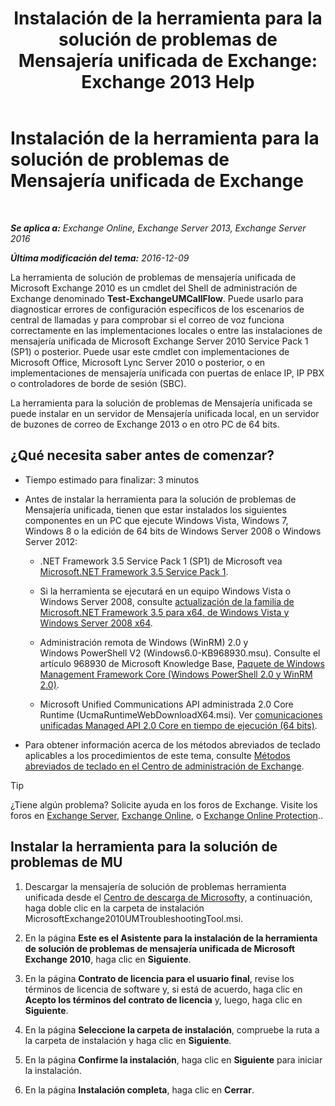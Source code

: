﻿---
title: 'Instalación de la herramienta para la solución de problemas de Mensajería unificada de Exchange: Exchange 2013 Help'
TOCTitle: Instalación de la herramienta para la solución de problemas de Mensajería unificada de Exchange
ms:assetid: 84223af0-a717-49ee-add6-86313bb30d17
ms:mtpsurl: https://technet.microsoft.com/es-es/library/Ff844714(v=EXCHG.150)
ms:contentKeyID: 56271502
ms.date: 05/22/2018
mtps_version: v=EXCHG.150
ms.translationtype: MT
---

# Instalación de la herramienta para la solución de problemas de Mensajería unificada de Exchange

 

_**Se aplica a:** Exchange Online, Exchange Server 2013, Exchange Server 2016_

_**Última modificación del tema:** 2016-12-09_

La herramienta de solución de problemas de mensajería unificada de Microsoft Exchange 2010 es un cmdlet del Shell de administración de Exchange denominado **Test-ExchangeUMCallFlow**. Puede usarlo para diagnosticar errores de configuración específicos de los escenarios de central de llamadas y para comprobar si el correo de voz funciona correctamente en las implementaciones locales o entre las instalaciones de mensajería unificada de Microsoft Exchange Server 2010 Service Pack 1 (SP1) o posterior. Puede usar este cmdlet con implementaciones de Microsoft Office, Microsoft Lync Server 2010 o posterior, o en implementaciones de mensajería unificada con puertas de enlace IP, IP PBX o controladores de borde de sesión (SBC).

La herramienta para la solución de problemas de Mensajería unificada se puede instalar en un servidor de Mensajería unificada local, en un servidor de buzones de correo de Exchange 2013 o en otro PC de 64 bits.

## ¿Qué necesita saber antes de comenzar?

  - Tiempo estimado para finalizar: 3 minutos

  - Antes de instalar la herramienta para la solución de problemas de Mensajería unificada, tienen que estar instalados los siguientes componentes en un PC que ejecute Windows Vista, Windows 7, Windows 8 o la edición de 64 bits de Windows Server 2008 o Windows Server 2012:
    
      - .NET Framework 3.5 Service Pack 1 (SP1) de Microsoft vea [Microsoft.NET Framework 3.5 Service Pack 1](https://go.microsoft.com/fwlink/p/?linkid=152380).
    
      - Si la herramienta se ejecutará en un equipo Windows Vista o Windows Server 2008, consulte [actualización de la familia de Microsoft.NET Framework 3.5 para x64, de Windows Vista y Windows Server 2008 x64](https://go.microsoft.com/fwlink/p/?linkid=178998).
    
      - Administración remota de Windows (WinRM) 2.0 y Windows PowerShell V2 (Windows6.0-KB968930.msu). Consulte el artículo 968930 de Microsoft Knowledge Base, [Paquete de Windows Management Framework Core (Windows PowerShell 2.0 y WinRM 2.0)](http://go.microsoft.com/fwlink/?linkid=3052%26kbid=968930).
    
      - Microsoft Unified Communications API administrada 2.0 Core Runtime (UcmaRuntimeWebDownloadX64.msi). Ver [comunicaciones unificadas Managed API 2.0 Core en tiempo de ejecución (64 bits)](https://go.microsoft.com/fwlink/p/?linkid=198175).

  - Para obtener información acerca de los métodos abreviados de teclado aplicables a los procedimientos de este tema, consulte [Métodos abreviados de teclado en el Centro de administración de Exchange](keyboard-shortcuts-in-the-exchange-admin-center-exchange-online-protection-help.md).


> [!TIP]
> ¿Tiene algún problema? Solicite ayuda en los foros de Exchange. Visite los foros en <A href="https://go.microsoft.com/fwlink/p/?linkid=60612">Exchange Server</A>, <A href="https://go.microsoft.com/fwlink/p/?linkid=267542">Exchange Online</A>, o <A href="https://go.microsoft.com/fwlink/p/?linkid=285351">Exchange Online Protection</A>..



## Instalar la herramienta para la solución de problemas de MU

1.  Descargar la mensajería de solución de problemas herramienta unificada desde el [Centro de descarga de Microsoft](https://go.microsoft.com/fwlink/p/?linkid=182625)y, a continuación, haga doble clic en la carpeta de instalación MicrosoftExchange2010UMTroubleshootingTool.msi.

2.  En la página **Este es el Asistente para la instalación de la herramienta de solución de problemas de mensajería unificada de Microsoft Exchange 2010**, haga clic en **Siguiente**.

3.  En la página **Contrato de licencia para el usuario final**, revise los términos de licencia de software y, si está de acuerdo, haga clic en **Acepto los términos del contrato de licencia** y, luego, haga clic en **Siguiente**.

4.  En la página **Seleccione la carpeta de instalación**, compruebe la ruta a la carpeta de instalación y haga clic en **Siguiente**.

5.  En la página **Confirme la instalación**, haga clic en **Siguiente** para iniciar la instalación.

6.  En la página **Instalación completa**, haga clic en **Cerrar**.

